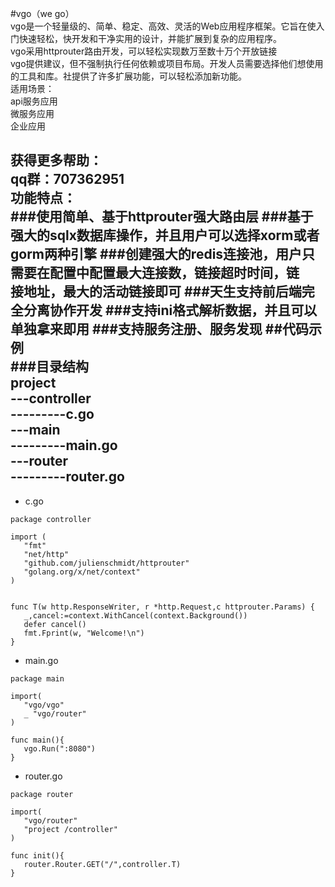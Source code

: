 #vgo（we go）<br>
vgo是一个轻量级的、简单、稳定、高效、灵活的Web应用程序框架。它旨在使入门快速轻松，快开发和干净实用的设计，并能扩展到复杂的应用程序。<br>
vgo采用httprouter路由开发，可以轻松实现数万至数十万个开放链接<br>
vgo提供建议，但不强制执行任何依赖或项目布局。开发人员需要选择他们想使用的工具和库。社提供了许多扩展功能，可以轻松添加新功能。<br>
适用场景：<br>
api服务应用<br>
微服务应用<br>
企业应用<br>



获得更多帮助：<br>
qq群：707362951<br>
功能特点：<br>
	###使用简单、基于httprouter强大路由层
	###基于强大的sqlx数据库操作，并且用户可以选择xorm或者gorm两种引擎
	###创建强大的redis连接池，用户只需要在配置中配置最大连接数，链接超时时间，链<br>接地址，最大的活动链接即可
	###天生支持前后端完全分离协作开发
	###支持ini格式解析数据，并且可以单独拿来即用
	###支持服务注册、服务发现
##代码示例<br>
###目录结构<br>
project<br>
---controller<br>
---------c.go<br>
---main<br>
---------main.go<br>
---router<br>
---------router.go
----------------------------------
* c.go
```
package controller

import (
   "fmt"
   "net/http"
   "github.com/julienschmidt/httprouter"
   "golang.org/x/net/context"
)


func T(w http.ResponseWriter, r *http.Request,c httprouter.Params) {
   _,cancel:=context.WithCancel(context.Background())
   defer cancel()
   fmt.Fprint(w, "Welcome!\n")
}
```
* main.go
```
package main

import(
   "vgo/vgo"
   _ "vgo/router"
)

func main(){
   vgo.Run(":8080")
}
```
* router.go
```
package router

import(
   "vgo/router"
   "project /controller"
)

func init(){
   router.Router.GET("/",controller.T)
}
```

